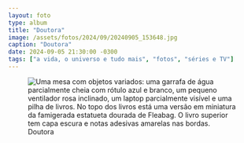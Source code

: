 ```yaml
---
layout: foto
type: album
title: "Doutora"
image: /assets/fotos/2024/09/20240905_153648.jpg
caption: "Doutora"
date: 2024-09-05 21:30:00 -0300
tags: ["a vida, o universo e tudo mais", "fotos", "séries e TV"]
---
```

<figure class="foto-post">
<img src="{{ site.baseurl }}/assets/fotos/2024/09/20240905_153648.jpg" alt="Uma mesa com objetos variados: uma garrafa de água parcialmente cheia com rótulo azul e branco, um pequeno ventilador rosa inclinado, um laptop parcialmente visível e uma pilha de livros. No topo dos livros está uma versão em miniatura da famigerada estatueta dourada de Fleabag. O livro superior tem capa escura e notas adesivas amarelas nas bordas." title="A estátua mais controversa das series de TV">
<figcaption>Doutora</figcaption>
</figure>